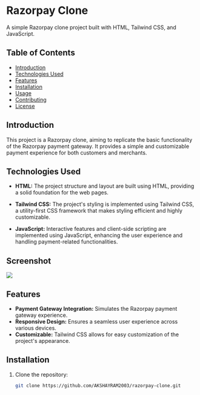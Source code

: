 # Razorpay Clone

A simple Razorpay clone project built with HTML, Tailwind CSS, and JavaScript.

## Table of Contents

- [Introduction](#introduction)
- [Technologies Used](#technologies-used)
- [Features](#features)
- [Installation](#installation)
- [Usage](#usage)
- [Contributing](#contributing)
- [License](#license)

## Introduction

This project is a Razorpay clone, aiming to replicate the basic functionality of the Razorpay payment gateway. It provides a simple and customizable payment experience for both customers and merchants.

## Technologies Used

- **HTML:** The project structure and layout are built using HTML, providing a solid foundation for the web pages.

- **Tailwind CSS:** The project's styling is implemented using Tailwind CSS, a utility-first CSS framework that makes styling efficient and highly customizable.

- **JavaScript:** Interactive features and client-side scripting are implemented using JavaScript, enhancing the user experience and handling payment-related functionalities.

 ## Screenshot
 
  <img src="https://www.drip.com/hs-fs/hubfs/8%20image1-2.png?width=1336&height=608&name=8%20image1-2.png">

## Features

- **Payment Gateway Integration:** Simulates the Razorpay payment gateway experience.
- **Responsive Design:** Ensures a seamless user experience across various devices.
- **Customizable:** Tailwind CSS allows for easy customization of the project's appearance.

## Installation

1. Clone the repository:

   ```bash
   git clone https://github.com/AKSHAYRAM2003/razorpay-clone.git

